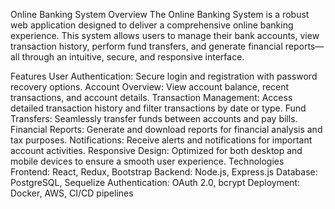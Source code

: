 Online Banking System
Overview
The Online Banking System is a robust web application designed to deliver a comprehensive online banking experience. This system allows users to manage their bank accounts, view transaction history, perform fund transfers, and generate financial reports—all through an intuitive, secure, and responsive interface.

Features
User Authentication: Secure login and registration with password recovery options.
Account Overview: View account balance, recent transactions, and account details.
Transaction Management: Access detailed transaction history and filter transactions by date or type.
Fund Transfers: Seamlessly transfer funds between accounts and pay bills.
Financial Reports: Generate and download reports for financial analysis and tax purposes.
Notifications: Receive alerts and notifications for important account activities.
Responsive Design: Optimized for both desktop and mobile devices to ensure a smooth user experience.
Technologies
Frontend: React, Redux, Bootstrap
Backend: Node.js, Express.js
Database: PostgreSQL, Sequelize
Authentication: OAuth 2.0, bcrypt
Deployment: Docker, AWS, CI/CD pipelines
